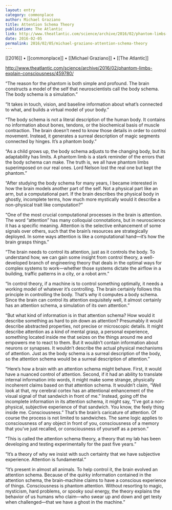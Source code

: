 ```yaml
---
layout: entry
category: commonplace
author: Michael Graziano
title: Attention Schema Theory
publication: The Atlantic
link: http://www.theatlantic.com/science/archive/2016/02/phantom-limbs-explain-consciousness/459780/
date: 2016-02-05
permalink: 2016/02/05/michael-graziano-attention-schema-theory
---
```


[[2016]] • [[commonplace]] • [[Michael Graziano]] • [[The Atlantic]]

http://www.theatlantic.com/science/archive/2016/02/phantom-limbs-explain-consciousness/459780/

“The reason for the phantom is both simple and profound. The brain constructs a model of the self that neuroscientists call the body schema. The body schema is a simulation.”

“It takes in touch, vision, and baseline information about what’s connected to what, and builds a virtual model of your body.”

“The body schema is not a literal description of the human body. It contains no information about bones, tendons, or the biochemical basis of muscle contraction. The brain doesn’t need to know those details in order to control movement. Instead, it generates a surreal description of magic segments connected by hinges. It’s a phantom body.”

“As a child grows up, the body schema adjusts to the changing body, but its adaptability has limits. A phantom limb is a stark reminder of the errors that the body schema can make. The truth is, we all have phantom limbs superimposed on our real ones. Lord Nelson lost the real one but kept the phantom.”

“After studying the body schema for many years, I became interested in how the brain models another part of the self. Not a physical part like an arm, but a computational part. If the brain describes the physical body in ghostly, incomplete terms, how much more mystically would it describe a non-physical trait like computation?”

“One of the most crucial computational processes in the brain is attention. The word “attention” has many colloquial connotations, but in neuroscience it has a specific meaning. Attention is the selective enhancement of some signals over others, such that the brain’s resources are strategically deployed. In some ways attention is like a computational hand—it’s how the brain grasps things.”

“The brain needs to control its attention, just as it controls the body. To understand how, we can gain some insight from control theory, a well-developed branch of engineering theory that deals in the optimal ways for complex systems to work—whether those systems dictate the airflow in a building, traffic patterns in a city, or a robot arm.”

“In control theory, if a machine is to control something optimally, it needs a working model of whatever it’s controlling. The brain certainly follows this principle in controlling the body. That’s why it computes a body schema. Since the brain can control its attention exquisitely well, it almost certainly has an attention schema, a simulation of its own attention.”

“But what kind of information is in that attention schema? How would it describe something as hard to pin down as attention? Presumably it would describe abstracted properties, not precise or microscopic details. It might describe attention as a kind of mental grasp, a personal experience, something located inside me that seizes on the things around me and empowers me to react to them. But it wouldn’t contain information about neurons or synapses. It wouldn’t describe the actual physical mechanisms of attention. Just as the body schema is a surreal description of the body, so the attention schema would be a surreal description of attention.”

“Here’s how a brain with an attention schema might behave. First, it would have a nuanced control of attention. Second, if it had an ability to translate internal information into words, it might make some strange, physically incoherent claims based on that attention schema. It wouldn’t claim, “Well look at that, my cerebral cortex has an attentional enhancement of the visual signal of that sandwich in front of me.” Instead, going off the incomplete information in its attention schema, it might say, “I’ve got a non-physical, subjective experience of that sandwich. You know, the feely thing inside me. Consciousness.” That’s the brain’s caricature of attention. Of course the process is not limited to sandwiches. The same logic applies to consciousness of any object in front of you, consciousness of a memory that you’ve just recalled, or consciousness of yourself as a person.”

“This is called the attention schema theory, a theory that my lab has been developing and testing experimentally for the past five years.”

“It’s a theory of why we insist with such certainty that we have subjective experience. Attention is fundamental.”

“It’s present in almost all animals. To help control it, the brain evolved an attention schema. Because of the quirky information contained in the attention schema, the brain-machine claims to have a conscious experience of things. Consciousness is phantom attention. Without resorting to magic, mysticism, hard problems, or spooky soul energy, the theory explains the behavior of us humans who claim—who swear up and down and get testy when challenged—that we have a ghost in the machine.”
